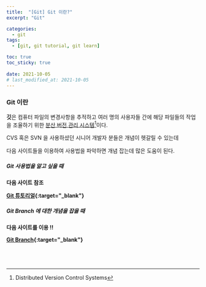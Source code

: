 ```yaml
---
title:  "[Git] Git 이란?" 
excerpt: "Git"

categories:
  - git
tags:
  - [git, git tutorial, git learn]

toc: true
toc_sticky: true
 
date: 2021-10-05
# last_modified_at: 2021-10-05
---
```


### Git 이란

**깃**은 컴퓨터 파일의 변경사항을 추적하고 여러 명의 사용자들 간에 해당 파일들의 작업을 조율하기 위한 <u>분산 버전 관리 시스템</u>[^1]이다.

CVS 혹은 SVN 을 사용하셨던 시니어 개발자 분들은 개념이 헷갈릴 수 있는데

다음 사이트들을 이용하여 사용법을 파악하면 개념 잡는데 많은 도움이 된다.



##### Git 사용법을 알고 싶을 때

<h4>
다음 사이트 참조

[Git 튜토리얼](https://backlog.com/git-tutorial/kr/){:target="_blank"}
</h4>


##### Git Branch 에 대한 개념을 잡을 때

<h4>
다음 사이트를 이용 !!

[Git Branch](https://learngitbranching.js.org/?locale=ko){:target="_blank"}
</h4>
  
<br>

[^1]: Distributed Version Control Systems

<br>
